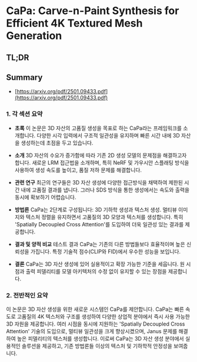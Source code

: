 # CaPa: Carve-n-Paint Synthesis for Efficient 4K Textured Mesh Generation
## TL;DR
## Summary
- [https://arxiv.org/pdf/2501.09433.pdf](https://arxiv.org/pdf/2501.09433.pdf)

### 1. 각 섹션 요약

- **초록**
  이 논문은 3D 자산의 고품질 생성을 목표로 하는 CaPa라는 프레임워크를 소개합니다. 다양한 시각 입력에서 구조적 일관성을 유지하며 빠른 시간 내에 3D 자산을 생성하는데 초점을 두고 있습니다.

- **소개**
  3D 자산의 수요가 증가함에 따라 기존 2D 생성 모델의 문제점을 해결하고자 합니다. 새로운 LRM 접근법을 소개하며, 특히 NeRF 및 가우시안 스플래팅 방식을 사용하여 생성 속도를 높이고, 품질 저하 문제를 해결합니다.

- **관련 연구**
  최근의 연구들은 3D 자산 생성에 다양한 접근방식을 채택하여 제한된 시간 내에 고품질 결과를 냅니다. 그러나 SDS 방식을 통한 생성에서는 속도와 출력을 동시에 확보하기 어렵습니다.

- **방법론**
  CaPa는 2단계로 구성됩니다: 3D 기하학 생성과 텍스처 생성. 멀티뷰 이미지와 텍스처 정렬을 유지하면서 고품질의 3D 모양과 텍스처를 생성합니다. 특히 'Spatially Decoupled Cross Attention'를 도입하여 더욱 일관성 있는 결과를 제공합니다.

- **결과 및 양적 비교**
  테스트 결과 CaPa는 기존의 다른 방법들보다 효율적이며 높은 신뢰성을 가집니다. 특정 기술적 점수(CLIP와 FID)에서 우수한 성능을 보입니다.

- **결론**
  CaPa는 3D 자산 생성에 있어 실용적이고 확장 가능한 기준을 세웁니다. 원 시점과 출력 피델리티를 모델 아키텍처의 수정 없이 유지할 수 있는 장점을 제공합니다.

### 2. 전반적인 요약

이 논문은 3D 자산 생성을 위한 새로운 시스템인 CaPa를 제안합니다. CaPa는 빠른 속도로 고품질의 4K 텍스처와 구조를 생성하여 다양한 상업적 분야에서 즉시 사용 가능한 3D 자원을 제공합니다. 여러 시점을 동시에 지원하는 'Spatially Decoupled Cross Attention' 기술의 도입으로, 멀티뷰 일관성을 크게 향상시켰으며, Janus 문제를 해결하여 높은 피델리티의 텍스처를 생성합니다. 이로써 CaPa는 3D 자산 생성 분야에서 실용적인 솔루션을 제공하고, 기존 방법론들 이상의 텍스처 및 기하학적 안정성을 보여줍니다.